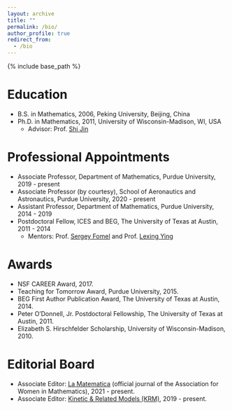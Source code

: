 ```yaml
---
layout: archive
title: ""
permalink: /bio/
author_profile: true
redirect_from:
  - /bio
---
```


{% include base_path %}

Education
======
* B.S. in Mathematics, 2006, Peking University, Beijing, China
* Ph.D. in Mathematics, 2011, University of Wisconsin-Madison, WI, USA
  * Advisor: Prof. [Shi Jin](https://ins.sjtu.edu.cn/faculty/jinshi)

Professional Appointments
======
* Associate Professor, Department of Mathematics, Purdue University, 2019 - present
* Associate Professor (by courtesy), School of Aeronautics and Astronautics, Purdue University, 2020 - present
* Assistant Professor, Department of Mathematics, Purdue University, 2014 - 2019
* Postdoctoral Fellow, ICES and BEG, The University of Texas at Austin, 2011 - 2014
  * Mentors: Prof. [Sergey Fomel](http://www.jsg.utexas.edu/researcher/sergey_fomel/) and Prof. [Lexing Ying](https://web.stanford.edu/~lexing/)
  
Awards
======
* NSF CAREER Award, 2017.
* Teaching for Tomorrow Award, Purdue University, 2015.
* BEG First Author Publication Award, The University of Texas at Austin, 2014.
* Peter O’Donnell, Jr. Postdoctoral Fellowship, The University of Texas at Austin, 2011.
* Elizabeth S. Hirschfelder Scholarship, University of Wisconsin-Madison, 2010.

Editorial Board
======
* Associate Editor: [La Matematica](https://www.springer.com/journal/44007/) (official journal of the Association for Women in Mathematics), 2021 - present. 
* Associate Editor: [Kinetic & Related Models (KRM)](http://www.aimsciences.org/journal/1937-5093), 2019 - present.
